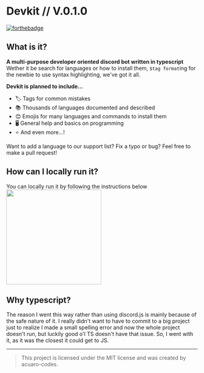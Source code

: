 # Devkit  //  V.0.1.0 
[![forthebadge](https://forthebadge.com/images/badges/made-with-typescript.svg)](https://forthebadge.com)

## What is it?

**A multi-purpose developer oriented discord bot written in typescript**
Wether it be search for languages or how to install them, `$tag format`ing for the newbie to use syntax highlighting, we've got it all.

**Devkit is planned to include...**
- 🏷️ Tags for common mistakes
- 📚 Thousands of languages documented and described
- 😊 Emojis for many languages and commands to install them
- 🖥️ General help and basics on programming
- ⭐ And even more...!

Want to add a language to our support list? Fix a typo or bug? Feel free to make a pull request!

## How can I locally run it?

You can locally run it by following the instructions below
<img src=https://user-images.githubusercontent.com/67112172/115718703-9b10d600-a338-11eb-9f0d-453e14a2769f.png width="250">

## Why typescript?

The reason I went this way rather than using discord.js is mainly because of the safe nature of it.
I really didn't want to have to commit to a big project just to realize I made a small spelling error and now the whole project doesn't run, but luckily good o'l TS doesn't have that issue. So, I went with it, as it was the closest it could get to JS.

---

> This project is licensed under the MIT license and was created by acuaro-codes.
